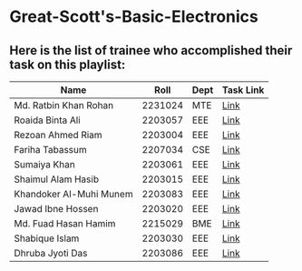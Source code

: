 # Great-Scott's-Basic-Electronics

## Here is the list of trainee who accomplished their task on this playlist:

| Name | Roll | Dept | Task Link |
|---------|---------|---------|---------|
| Md. Ratbin Khan Rohan |	2231024 |	MTE |	[Link](https://github.com/ratzz64/redesigned-invention/blob/main/Notes.pdf) |
| Roaida Binta Ali | 	2203057	 | EEE	 |  	[Link](https://github.com/roaida/Project-Note) |
| Rezoan Ahmed Riam | 	2203004 | 	EEE	 | 	[Link](https://github.com/Riam-22/Rezoan-Ahmed/blob/main/Electronic%20Basic%20pdf.pdf) |
| Fariha Tabassum	 | 2207034 | 	CSE	 | 	[Link](https://github.com/Fariha127/Electronic-Basics) |
| Sumaiya Khan | 	2203061 | 	EEE	 | 	[Link](https://github.com/Sumaiyakhan210/For-Hardwire-Engineering/blob/main/Electronic%20Basic%20Note.pdf) |
| Shaimul Alam Hasib | 	2203015 | 	EEE | 		[Link](https://drive.google.com/file/d/1RkZXzPRszNU6bEsamL3sv78YE7FV5r6r/view?usp=sharing) |
| Khandoker Al-Muhi Munem	 | 2203083 | 	EEE | 		[Link](https://github.com/Munem03/Great-Scott-Basic-electronic-engineering/blob/main/Electronics%20note.pdf) |
| Jawad Ibne Hossen	| 2203020	| EEE	|  [Link](https://github.com/CodeWithJawad-eee/GreatScott-Electronic/tree/main) |
| Md. Fuad Hasan Hamim	| 2215029	| BME	| [Link]( https://github.com/fuadhasanbme/Electronics) |
| Shabique Islam	| 2203030	| EEE	| [Link](https://github.com/shabique7/CV/blob/main/Notes%20on%20Electronic%20Basics.pdf)  |
| Dhruba Jyoti Das	| 2203086	| EEE	| [Link](https://github.com/djdas08/Electronic-Basics-by-Great-Scott)  |
